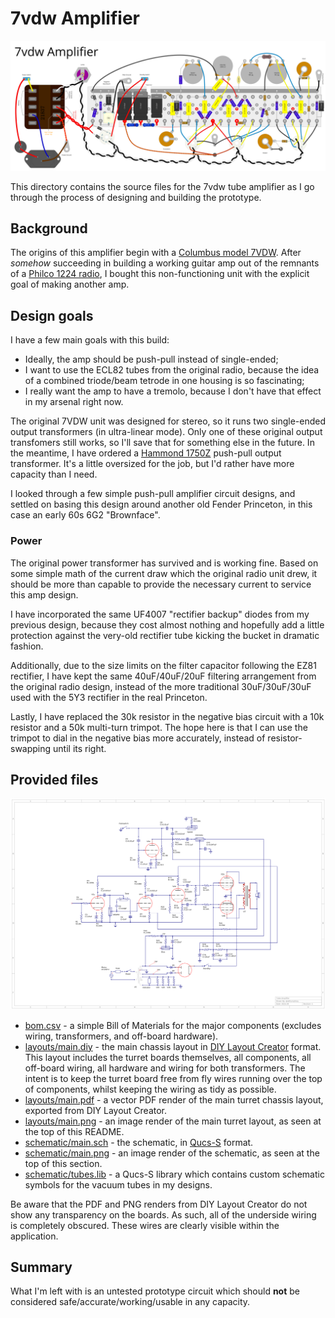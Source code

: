 # 7vdw Amplifier

[![layout](layouts/main.png)](layouts/main.pdf)

This directory contains the source files for the 7vdw tube amplifier as I go through the process of designing and building the prototype.

## Background

The origins of this amplifier begin with a [Columbus model 7VDW](https://www.vintageradio.co.nz/model/columbus/7vdw). After _somehow_ succeeding in building a working guitar amp out of the remnants of a [Philco 1224 radio](../1224), I bought this non-functioning unit with the explicit goal of making another amp.

## Design goals
I have a few main goals with this build:
- Ideally, the amp should be push-pull instead of single-ended;
- I want to use the ECL82 tubes from the original radio, because the idea of a combined triode/beam tetrode in one housing is so fascinating;
- I really want the amp to have a tremolo, because I don't have that effect in my arsenal right now.

The original 7VDW unit was designed for stereo, so it runs two single-ended output transformers (in ultra-linear mode). Only one of these original output transfomers still works, so I'll save that for something else in the future. In the meantime, I have ordered a [Hammond 1750Z](https://www.hammfg.com/part/1750Z) push-pull output transformer. It's a little oversized for the job, but I'd rather have more capacity than I need.

I looked through a few simple push-pull amplifier circuit designs, and settled on basing this design around another old Fender Princeton, in this case an early 60s 6G2 "Brownface".

### Power
The original power transformer has survived and is working fine. Based on some simple math of the current draw which the original radio unit drew, it should be more than capable to provide the necessary current to service this amp design.

I have incorporated the same UF4007 "rectifier backup" diodes from my previous design, because they cost almost nothing and hopefully add a little protection against the very-old rectifier tube kicking the bucket in dramatic fashion.

Additionally, due to the size limits on the filter capacitor following the EZ81 rectifier, I have kept the same 40uF/40uF/20uF filtering arrangement from the original radio design, instead of the more traditional 30uF/30uF/30uF used with the 5Y3 rectifier in the real Princeton.

Lastly, I have replaced the 30k resistor in the negative bias circuit with a 10k resistor and a 50k multi-turn trimpot. The hope here is that I can use the trimpot to dial in the negative bias more accurately, instead of resistor-swapping until its right.

## Provided files

![schematic](schematic/main.png)

- [bom.csv](bom.csv) - a simple Bill of Materials for the major components (excludes wiring, transformers, and off-board hardware).
- [layouts/main.diy](layouts/main.diy) - the main chassis layout in [DIY Layout Creator](https://github.com/bancika/diy-layout-creator) format. This layout includes the turret boards themselves, all components, all off-board wiring, all hardware and wiring for both transformers. The intent is to keep the turret board free from fly wires running over the top of components, whilst keeping the wiring as tidy as possible.
- [layouts/main.pdf](layouts/main.pdf) - a vector PDF render of the main turret chassis layout, exported from DIY Layout Creator.
- [layouts/main.png](layouts/main.png) - an image render of the main turret layout, as seen at the top of this README.
- [schematic/main.sch](schematic/main.sch) - the schematic, in [Qucs-S](https://ra3xdh.github.io/) format.
- [schematic/main.png](schematic/main.png) - an image render of the schematic, as seen at the top of this section.
- [schematic/tubes.lib](schematic/tubes.lib) - a Qucs-S library which contains custom schematic symbols for the vacuum tubes in my designs.

Be aware that the PDF and PNG renders from DIY Layout Creator do not show any transparency on the boards. As such, all of the underside wiring is completely obscured. These wires are clearly visible within the application.

## Summary

What I'm left with is an untested prototype circuit which should **not** be considered safe/accurate/working/usable in any capacity.
